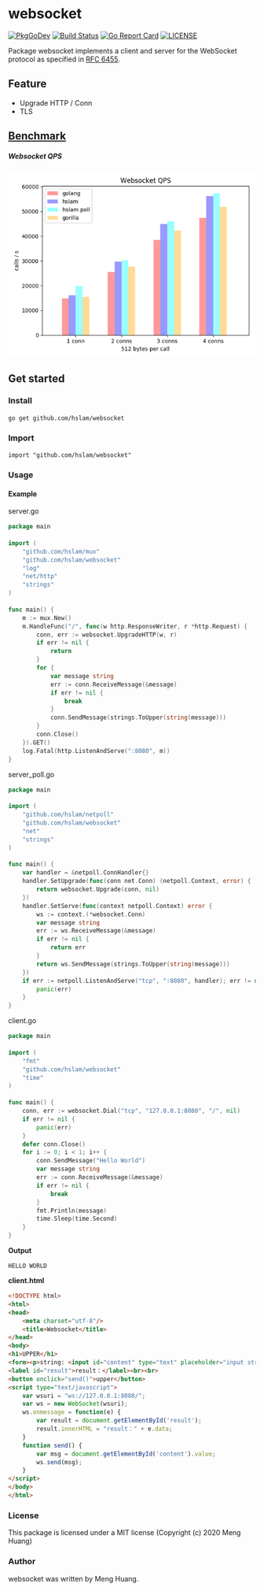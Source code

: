 # websocket
[![PkgGoDev](https://pkg.go.dev/badge/github.com/hslam/websocket)](https://pkg.go.dev/github.com/hslam/websocket)
[![Build Status](https://travis-ci.org/hslam/websocket.svg?branch=master)](https://travis-ci.org/hslam/websocket)
[![Go Report Card](https://goreportcard.com/badge/github.com/hslam/websocket)](https://goreportcard.com/report/github.com/hslam/websocket)
[![LICENSE](https://img.shields.io/github/license/hslam/websocket.svg?style=flat-square)](https://github.com/hslam/websocket/blob/master/LICENSE)

Package websocket implements a client and server for the WebSocket protocol as specified in [RFC 6455](https://tools.ietf.org/html/rfc6455 "RFC 6455").

## Feature
* Upgrade HTTP / Conn
* TLS

## [Benchmark](https://github.com/hslam/websocket-benchmark "websocket-benchmark")

##### Websocket QPS

<img src="https://raw.githubusercontent.com/hslam/websocket/master/websocket-qps.png"  alt="websocket" align=center>


## Get started

### Install
```
go get github.com/hslam/websocket
```
### Import
```
import "github.com/hslam/websocket"
```
### Usage
#### Example

server.go
```go
package main

import (
	"github.com/hslam/mux"
	"github.com/hslam/websocket"
	"log"
	"net/http"
	"strings"
)

func main() {
	m := mux.New()
	m.HandleFunc("/", func(w http.ResponseWriter, r *http.Request) {
		conn, err := websocket.UpgradeHTTP(w, r)
		if err != nil {
			return
		}
		for {
			var message string
			err := conn.ReceiveMessage(&message)
			if err != nil {
				break
			}
			conn.SendMessage(strings.ToUpper(string(message)))
		}
		conn.Close()
	}).GET()
	log.Fatal(http.ListenAndServe(":8080", m))
}
```

server_poll.go
```go
package main

import (
	"github.com/hslam/netpoll"
	"github.com/hslam/websocket"
	"net"
	"strings"
)

func main() {
	var handler = &netpoll.ConnHandler{}
	handler.SetUpgrade(func(conn net.Conn) (netpoll.Context, error) {
		return websocket.Upgrade(conn, nil)
	})
	handler.SetServe(func(context netpoll.Context) error {
		ws := context.(*websocket.Conn)
		var message string
		err := ws.ReceiveMessage(&message)
		if err != nil {
			return err
		}
		return ws.SendMessage(strings.ToUpper(string(message)))
	})
	if err := netpoll.ListenAndServe("tcp", ":8080", handler); err != nil {
		panic(err)
	}
}
```

client.go
```go
package main

import (
	"fmt"
	"github.com/hslam/websocket"
	"time"
)

func main() {
	conn, err := websocket.Dial("tcp", "127.0.0.1:8080", "/", nil)
	if err != nil {
		panic(err)
	}
	defer conn.Close()
	for i := 0; i < 1; i++ {
		conn.SendMessage("Hello World")
		var message string
		err := conn.ReceiveMessage(&message)
		if err != nil {
			break
		}
		fmt.Println(message)
		time.Sleep(time.Second)
	}
}
```

**Output**
```
HELLO WORLD
```

**client.html**
```html
<!DOCTYPE html>
<html>
<head>
    <meta charset="utf-8"/>
    <title>Websocket</title>
</head>
<body>
<h1>UPPER</h1>
<form><p>string: <input id="content" type="text" placeholder="input string"></p></form>
<label id="result">result：</label><br><br>
<button onclick="send()">upper</button>
<script type="text/javascript">
    var wsuri = "ws://127.0.0.1:8080/";
    var ws = new WebSocket(wsuri);
    ws.onmessage = function(e) {
        var result = document.getElementById('result');
        result.innerHTML = "result：" + e.data;
    }
    function send() {
        var msg = document.getElementById('content').value;
        ws.send(msg);
    }
</script>
</body>
</html>
```

### License
This package is licensed under a MIT license (Copyright (c) 2020 Meng Huang)


### Author
websocket was written by Meng Huang.


